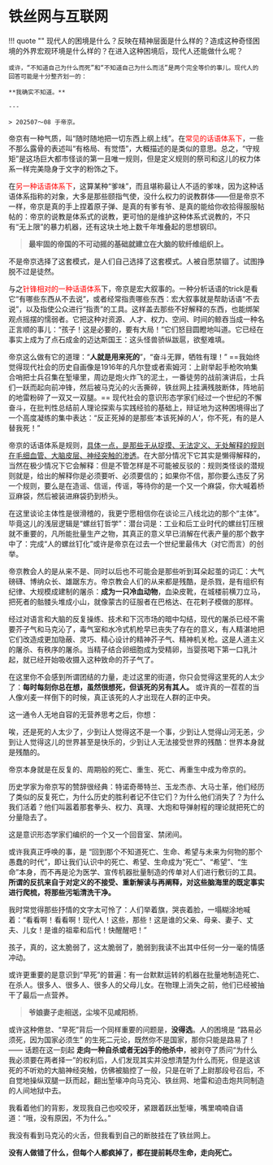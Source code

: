 # 铁丝网与互联网

!!! quote ""
    现代人的困境是什么？反映在精神层面是什么样的？造成这种奇怪困境的外界宏观环境是什么样的？在进入这种困境后，现代人还能做什么呢？

    或许，“不知道自己为什么而死”和“不知道自己为什么而活”是两个完全等价的事儿。现代人的回答可能是十分整齐划一的：

    **我确实不知道。**

    ---

    > 202507～08 于帝京。

帝京有一种气质，叫“随时随地把一切东西上纲上线”。在<span style="color:red">常见的话语体系下</span>，一些不那么露骨的表述叫“有格局、有觉悟”，大概描述的是类似的意思。总之，“守规矩”是这场巨大都市怪谈的第一且唯一规则，但是定义规则的祭司和这儿的权力体系一样完美隐身于文字的粉饰之下。

在<span style="color:red">另一种话语体系下</span>，这算某种“爹味”，而且堪称最让人不适的爹味，因为这种话语体系指称的对象，大多是那些颐指气使，没什么权力的说教群体——但是帝京不一样，帝京是真的手上捏着原子弹、是真的有爹有爷、是真的能给你收拾得服服帖帖的：帝京的说教是体系式的说教，更可怕的是维护这种体系式说教的，不只有“无上限”的暴力机器，还有这块土地上数千年堆叠起的思想钢印。

> **最牢固的帝国的不可动摇的基础就建立在大脑的软纤维组织上。**

不是帝京选择了这套模式，是人们自己选择了这套模式。人被自愿禁锢了。试图挣脱不过是徒然。

与之<span style="color:red">针锋相对的一种话语体系</span>下，帝京是宏大叙事的。一种分析话语的trick是看它“有哪些东西从不去说”，或者经常指责哪些东西：宏大叙事就是帮助话语“不去说”，以及指使公众进行“指责”的工具。这样盖去那些不好解释的东西，也能绑架观点摇摆的懦弱者。它把这种对资源、人才、权力、空间、时间的鲸吞当成一种名正言顺的事儿：“孩子！这是必要的，要有大局！”它们怒目圆瞪地叫道。它已经在事实上成为了点石成金的迈达斯国王：这头怪兽骄纵跋扈，欲壑难填。

帝京这么做有它的道理：“**人就是用来死的**”，“奋斗无罪，牺牲有理！”  ==我始终觉得现代社会的历史自画像是1916年的凡尔登或者索姆河：上尉举起手枪吹响集合哨把士兵召集在堑壕里，周边是炮火炸飞的泥土，一番徒劳的战前演讲后，士兵们一跃而起向前冲锋，然后被马克沁的火舌撕碎，铁丝网上挂满残肢断体，阵地前的地雷粉碎了一双又一双腿。== 现代社会的意识形态学家们经过一个世纪的不懈奋斗，在批判性总结前人理论探索与实践经验的基础上，辩证地为这种困境得出了一个高度凝练的集中表达：“反正死掉的是那些’本该死掉的人‘，你不死，有的是人替我死！”

帝京的话语体系是规则，<u>具体一点，是那些无从捉摸、无法定义、无处解释的规则在毛细血管、大脑皮层、神经突触的渗透</u>。在大部分情况下它其实是懒得解释的，当然在极少情况下它会解释：但是不管怎样是不可能被反驳的：规则类怪谈的潜规则就是，给出的解释你是必须要听、必须要信的；如果你不信，那你要么违反了另一个规则，要么是在造谣、信谣，传谣，等待你的是一个又一个麻袋，你大喊着桥豆麻袋，然后被装进麻袋扔到桥头。

在这里谈论主体性是很滑稽的，我更宁愿相信你在谈论三八线北边的那个“主体”。毕竟这儿的浅层逻辑是“螺丝钉哲学”：潜台词是：工业和后工业时代的螺丝钉压根就不重要的，凡所能批量生产之物，其真正的意义早已消解在代表产量的那个数字中了：完成“人的螺丝钉化”或许是帝京在过去一个世纪里最伟大（对它而言）的创举。

帝京教会人的是从来不是、同时以后也不可能会是那些听到耳朵起茧的词汇：大气磅礴、博纳众长、雄踞东方。帝京教会人们的从来都是残酷，是杀戮，是有组织有纪律、大规模成建制的屠杀：**成为一只冷血动物**，血染皮靴，在城楼前横刀立马，把死者的骷髅头堆成小山，就像蒙古的征服者在巴格达、在花剌子模做的那样。

经过对语言和大脑的反复操练、技术和下沉市场的暗中勾结，现代的屠杀已经不需要芥子气和马克沁了，毒气室和水冷式机枪早已丧失了存在的意义，有人精湛地把它们改造成更加隐蔽、灵巧、精心设计的精神芥子气、精神机关枪。这是人道主义的屠杀、有秩序的屠杀。当精子结合卵细胞成为受精卵，当婴孩喝下第一口乳汁起，就已经开始吸收摄入这种致命的芥子气了。

在这里你不会感到所谓团结的力量，走过这里的街道，你只会觉得这里死的人太少了：**每时每刻你总在想，虽然很想死，但该死的另有其人。** 或许真的一茬茬的当人像刈麦一样倒下的时候，真正该死的人才出现在人群的正中央。

这一通令人无地自容的无营养思考之后，你想：

唉，还是死的人太少了，少到让人觉得这不是一个事，少到让人觉得山河无恙，少到让人觉得这儿的世界甚至是快乐的，少到让人无法接受世界的残酷：世界本身就是残酷的。

帝京本身就是在反复的、周期般的死亡、重生、死亡、再重生中成为帝京的。

历史学家为帝京写的赞辞很经典：特诺奇蒂特兰、玉龙杰赤、大马士革，他们经历了类似的反复死亡，为什么历史的胜利者记不住它们？为什么他们消失了？为什么我们活着？他们叫嚣着那套拳头、权力、真理、大炮和导弹射程的理论就把死亡的分量隐去了。

这是意识形态学家们编织的一个又一个回音室、禁闭间。

或许我真正呼唤的事，是 “回到那个不知道死亡、生命、希望与未来为何物的那个愚蠢的时代”，即让我们认识中的死亡、希望、生命成为“死亡”、“希望”、“生命”本身，而不再是沦为医学、宣传机器批量制造的传单对人们进行敷衍的工具。**所谓的反抗来自于对定义的不接受、重新解读与再阐释，对这些脑海里的既定事实进行爬梳，将那些污垢清洗干净。**

我时常觉得那些抒情的文字太可怜了：人们举着旗，哭丧着脸，一塌糊涂地喊着：“看看啊！看看啊！现代人！这些，那些！这是谁的父亲、母亲、妻子、丈夫、儿女！是谁的祖辈和后代！快醒醒吧！” 

孩子，真的，这太脆弱了，这太脆弱了，脆弱到我读不出其中任何一分一毫的情感冲动。

或许更重要的是意识到“早死”的普遍：有一台默默运转的机器在批量地制造死亡、在杀人。很多人、很多人、很多人的父母儿女。在物理上消失之前，他们已经被抽干了最后一点营养。

> **爷娘妻子走相送，尘埃不见咸阳桥**。

或许这种倦怠、“早死”背后一个同样重要的问题是，**没得选**。人的困境是 “路易必须死，因为国家必须生” 的生死二元论，既然你不是国家，那你只能是路易了！—— 话题在这一刻起 **走向一种自杀或者无凶手的他杀中**，被剥夺了质问“为什么我必须要在两者择一”的权利后，人们发现其实并没想清楚为什么而死，但是这该死的不听劝的大脑神经突触，仿佛被脑控了一般，只是在听了上尉那段号召后，不自觉地操纵双腿一跃而起，翻出堑壕冲向马克沁、铁丝网、地雷和迫击炮共同制造的人间地狱中去。

我看着他们的背影，发现我自己也咬咬牙，紧跟着跃出堑壕，嘴里喃喃自语道：“哦，没有原因，不为什么。”

我没有看到马克沁的火舌，但我看到自己的断肢挂在了铁丝网上。

**没有人做错了什么，但每个人都疯掉了，都在提前耗尽生命，走向死亡。**

